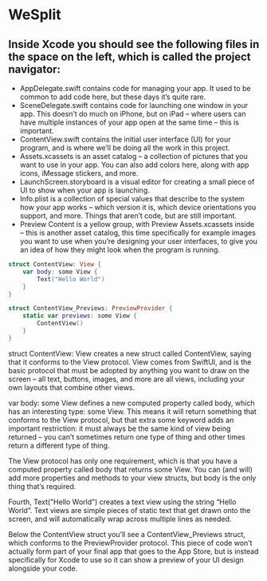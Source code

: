 # WeSplit

## Inside Xcode you should see the following files in the space on the left, which is called the project navigator:

- AppDelegate.swift contains code for managing your app. It used to be common to add code here, but these days it’s quite rare.
- SceneDelegate.swift contains code for launching one window in your app. This doesn’t do much on iPhone, but on iPad – where users can have multiple instances of your app open at the same time – this is important.
- ContentView.swift contains the initial user interface (UI) for your program, and is where we’ll be doing all the work in this project.
- Assets.xcassets is an asset catalog – a collection of pictures that you want to use in your app. You can also add colors here, along with app icons, iMessage stickers, and more.
- LaunchScreen.storyboard is a visual editor for creating a small piece of UI to show when your app is launching.
- Info.plist is a collection of special values that describe to the system how your app works – which version it is, which device orientations you support, and more. Things that aren’t code, but are still important.
- Preview Content is a yellow group, with Preview Assets.xcassets inside – this is another asset catalog, this time specifically for example images you want to use when you’re designing your user interfaces, to give you an idea of how they might look when the program is running.

```swift
struct ContentView: View {
    var body: some View {
        Text("Hello World")
    }
}

struct ContentView_Previews: PreviewProvider {
    static var previews: some View {
        ContentView()
    }
}
```

struct ContentView: View creates a new struct called ContentView, saying that it conforms to the View protocol. View comes from SwiftUI, and is the basic protocol that must be adopted by anything you want to draw on the screen – all text, buttons, images, and more are all views, including your own layouts that combine other views.

var body: some View defines a new computed property called body, which has an interesting type: some View. This means it will return something that conforms to the View protocol, but that extra some keyword adds an important restriction: it must always be the same kind of view being returned – you can’t sometimes return one type of thing and other times return a different type of thing.

The View protocol has only one requirement, which is that you have a computed property called body that returns some View. You can (and will) add more properties and methods to your view structs, but body is the only thing that’s required.

Fourth, Text("Hello World") creates a text view using the string “Hello World”. Text views are simple pieces of static text that get drawn onto the screen, and will automatically wrap across multiple lines as needed.

Below the ContentView struct you’ll see a ContentView_Previews struct, which conforms to the PreviewProvider protocol. This piece of code won’t actually form part of your final app that goes to the App Store, but is instead specifically for Xcode to use so it can show a preview of your UI design alongside your code.
